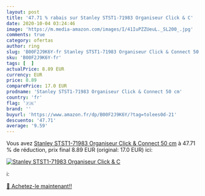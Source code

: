 ```yaml
---
layout: post
title: '47.71 % rabais sur Stanley STST1-71983 Organiseur Click & C'
date: 2020-10-04 03:24:46
image: 'https://m.media-amazon.com/images/I/41IuPZZUeuL._SL200_.jpg'
comments: true
category: ofertas
author: ring
slug: 'B00F2J9K6Y-fr Stanley STST1-71983 Organiseur Click & Connect 50 cm'
sku: 'B00F2J9K6Y-fr'
tags: [  ]
actualPrice: 8.89 EUR
currency: EUR
price: 8.89
comparePrice: 17.0 EUR
prodname: 'Stanley STST1-71983 Organiseur Click & Connect 50 cm'
country: 'fr'
flag: '🇫🇷'
brand: ''
buyurl: 'https://www.amazon.fr/dp/B00F2J9K6Y/?tag=tolees0d-21'
descuento: '47.71'
average: '9.59'
---
```


Vous avez [Stanley STST1-71983 Organiseur Click & Connect 50 cm](https://www.amazon.fr/dp/B00F2J9K6Y/?tag=tolees0d-21)  à  47.71 % de réduction, prix final  8.89 EUR (original: 17.0 EUR) ici:

[![Stanley STST1-71983 Organiseur Click & C](https://m.media-amazon.com/images/I/41IuPZZUeuL._SL200_.jpg)](https://www.amazon.fr/dp/B00F2J9K6Y/?tag=tolees0d-21)

ℹ️:


[🛒 Achetez-le maintenant!!](https://www.amazon.fr/dp/B00F2J9K6Y/?tag=tolees0d-21)

